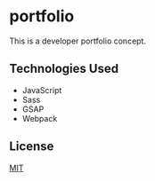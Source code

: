# portfolio
This is a developer portfolio concept.


## Technologies Used
- JavaScript
- Sass
- GSAP
- Webpack


## License
[MIT](https://choosealicense.com/licenses/mit/)
